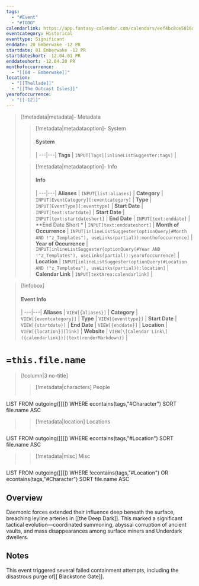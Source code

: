 ```yaml
---
tags:
  - "#Event"
  - "#TODO"
calendarlink: https://app.fantasy-calendar.com/calendars/eef4bc8ce5816a8ef752d35b7e4cfd4d
eventcategory: Historical
eventtype: Significant
enddate: 20 Emberwake -12 PR
startdate: 01 Emberwake -12 PR
startdateshort: -12.04.01 PR
enddateshort: -12.04.20 PR
monthofoccurrence:
  - "[[04 - Emberwake]]"
location:
  - "[[Thellade]]"
  - "[[The Outcast Isles]]"
yearofoccurrence:
  - "[[-12]]"
---
```


> [!metadata|metadata]- Metadata 
>> [!metadata|metadataoption]- System
>> #### System
>>  |
>> ---|---|
> **Tags** | `INPUT[Tags][inlineListSuggester:tags]` |
>
>> [!metadata|metadataoption]- Info
>> #### Info
>>  |
>> ---|---|
>> **Aliases** | `INPUT[list:aliases]` |
>> **Category** | `INPUT[EventCategory][:eventcategory]` |
>> **Type** | `INPUT[EventType][:eventtype]` |
>> **Start Date** |  `INPUT[text:startdate]` |
>> **Start Date** |  `INPUT[text:startdateshort]` |
>> **End Date** |  `INPUT[text:enddate]` |
>> **End Date Short * |  `INPUT[text:enddateshort]` |
>> **Month of Occurrence** | `INPUT[inlineListSuggester(optionQuery(#Month AND !"z_Templates"), useLinks(partial)):monthofoccurrence]` |
>> **Year of Occurrence** | `INPUT[inlineListSuggester(optionQuery(#Year AND !"z_Templates"), useLinks(partial)):yearofoccurrence]` |
>> **Location** | `INPUT[inlineListSuggester(optionQuery(#Location AND !"z_Templates"), useLinks(partial)):location]` |
>> **Calendar Link** |  `INPUT[textArea:calendarlink]` |

> [!infobox]
> #### Event Info
>  |
> ---|---|
> **Aliases** | `VIEW[{aliases}]` |
> **Category** | `VIEW[{eventcategory}]` |
> **Type** | `VIEW[{eventtype}]` |
> **Start Date** | `VIEW[{startdate}]` |
> **End Date** | `VIEW[{enddate}]` |
> **Location** | `VIEW[{location}][link]` |
> **Website** | `VIEW[\[Calendar Link\]({calendarlink})][text(renderMarkdown)]` |

# `=this.file.name`

> [!column|3 no-title]
>> [!metadata|characters] People
>> ```dataview
LIST
FROM outgoing([[]])
WHERE econtains(tags,"#Character")
SORT file.name ASC
>
>> [!metadata|location] Locations
>>  ```dataview
LIST
FROM outgoing([[]])
WHERE econtains(tags,"#Location")
SORT file.name ASC
>
>> [!metadata|misc] Misc
>>  ```dataview
LIST
FROM outgoing([[]])
WHERE !econtains(tags,"#Location") OR econtains(tags,"#Character")
SORT file.name ASC

## Overview
Daemonic forces extended their influence deep beneath the surface, breaching leyline arteries in [[the Deep Dark]]. This marked a significant tactical evolution—coordinated summoning, abyssal corruption of ancient vaults, and mass disappearances among surface miners and Underdark dwellers.

## Notes
This event triggered several failed containment attempts, including the disastrous purge of[[ Blackstone Gate]].


